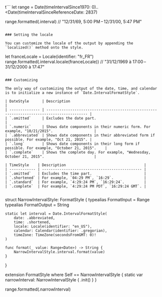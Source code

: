 ---
---
 t```
let range = Date(timeIntervalSince1970: 0)..<Date(timeIntervalSinceReferenceDate: 2837)

range.formatted(.interval) // "12/31/69, 5:00 PM – 12/31/00, 5:47 PM"
```

### Setting the locale

You can customize the locale of the output by appending the `localized()` method onto the style.

```
let franceLocale = Locale(identifier: "fr_FR")
range.formatted(.interval.locale(franceLocale)) // "31/12/1969 à 17:00 – 31/12/2000 à 17:47"
```

### Customizing

The only way of customizing the output of the date, time, and calendar is to initialize a new instance of `Date.IntervalFormatStyle`.

| DateStyle      | Description                                                                               |
| -------------- | ----------------------------------------------------------------------------------------- |
| `.omitted`     | Excludes the date part.                                                                   |
| `.numeric`     | Shows date components in their numeric form. For example, "10/21/2015".                   | 
| `.abbreviated` | Shows date components in their abbreviated form if possible. For example, "Oct 21, 2015". |
| `.long`        | Shows date components in their long form if possible. For example, "October 21, 2015".    |
| `.complete`    | Shows the complete day. For example, "Wednesday, October 21, 2015".                       |

| TimeStyle    | Description                                    |
| ------------ | ---------------------------------------------- |
| `.omitted`   | Excludes the time part.                        |
| `.shortened` | For example, `04:29 PM`, `16:29`.              |
| `.standard`  | For example, `4:29:24 PM`, `16:29:24`.         |
| `.complete`  | For example, `4:29:24 PM PDT`, `16:29:24 GMT`. | 


```
struct NarrowIntervalStyle: FormatStyle {
    typealias FormatInput = Range<Date>
    typealias FormatOutput = String

    static let interval = Date.IntervalFormatStyle(
        date: .abbreviated,
        time: .shortened,
        locale: Locale(identifier: "en_US"),
        calendar: Calendar(identifier: .gregorian),
        timeZone: TimeZone(secondsFromGMT: 0)!
    )

    func format(_ value: Range<Date>) -> String {
        NarrowIntervalStyle.interval.format(value)
    }
}

extension FormatStyle where Self == NarrowIntervalStyle {
    static var narrowInterval: NarrowIntervalStyle { .init() }
}

range.formatted(.narrowInterval)
```

